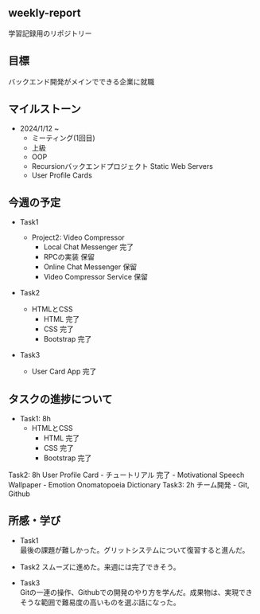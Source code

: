 ## weekly-report
学習記録用のリポジトリー

## 目標
バックエンド開発がメインでできる企業に就職

## マイルストーン
- 2024/1/12 ~
    - ミーティング(1回目)
    - 上級
    - OOP
    - Recursionバックエンドプロジェクト Static Web Servers
    - User Profile Cards

## 今週の予定
- Task1
    - Project2: Video Compressor
        - Local Chat Messenger 完了
        - RPCの実装 保留
        - Online Chat Messenger 保留
        - Video Compressor Service 保留

- Task2
    - HTMLとCSS
        - HTML 完了
        - CSS 完了
        - Bootstrap 完了

- Task3
    - User Card App 完了

## タスクの進捗について
- Task1: 8h
    - HTMLとCSS
        - HTML 完了
        - CSS 完了
        - Bootstrap 完了

Task2: 8h
    User Profile Card
        - チュートリアル 完了
        - Motivational Speech Wallpaper
        - Emotion Onomatopoeia Dictionary
Task3: 2h
    チーム開発
        - Git, Github

## 所感・学び
- Task1  
最後の課題が難しかった。グリットシステムについて復習すると進んだ。

- Task2
スムーズに進めた。来週には完了できそう。

- Task3  
Gitの一連の操作、Githubでの開発のやり方を学んだ。成果物は、実現できそうな範囲で難易度の高いものを選ぶ話になった。